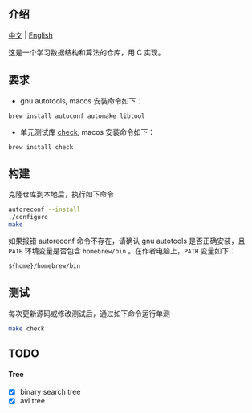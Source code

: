 ## 介绍

[中文](README-zh.md) | [English](README.md)

这是一个学习数据结构和算法的仓库，用 C 实现。


## 要求

- gnu autotools, macos 安装命令如下：

```
brew install autoconf automake libtool
```

- 单元测试库 [check](https://github.com/libcheck/check), macos 安装命令如下：

```
brew install check
```

## 构建

克隆仓库到本地后，执行如下命令
```sh
autoreconf --install
./configure
make
```

如果报错 autoreconf 命令不存在，请确认 gnu autotools 是否正确安装，且 `PATH` 环境变量是否包含 `homebrew/bin` 。在作者电脑上，`PATH` 变量如下：


```
${home}/homebrew/bin
```

## 测试

每次更新源码或修改测试后，通过如下命令运行单测
```sh
make check
```

## TODO

#### Tree

- [x] binary search tree
- [x] avl tree
